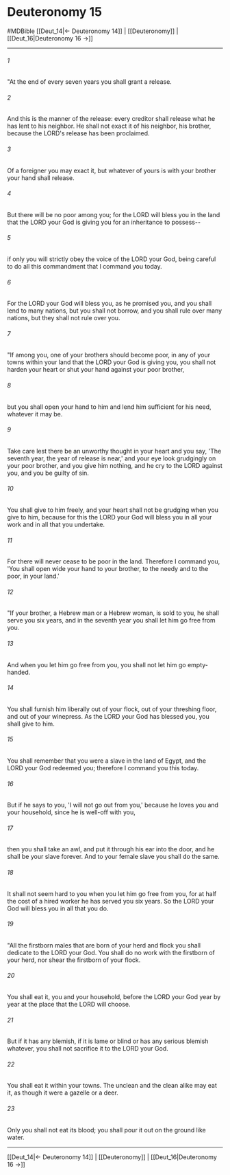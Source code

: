 # Deuteronomy 15
#MDBible
[[Deut_14|← Deuteronomy 14]] | [[Deuteronomy]] | [[Deut_16|Deuteronomy 16 →]]

***

###### 1 
"At the end of every seven years you shall grant a release. 

###### 2 
And this is the manner of the release: every creditor shall release what he has lent to his neighbor. He shall not exact it of his neighbor, his brother, because the LORD's release has been proclaimed. 

###### 3 
Of a foreigner you may exact it, but whatever of yours is with your brother your hand shall release. 

###### 4 
But there will be no poor among you; for the LORD will bless you in the land that the LORD your God is giving you for an inheritance to possess-- 

###### 5 
if only you will strictly obey the voice of the LORD your God, being careful to do all this commandment that I command you today. 

###### 6 
For the LORD your God will bless you, as he promised you, and you shall lend to many nations, but you shall not borrow, and you shall rule over many nations, but they shall not rule over you. 

###### 7 
"If among you, one of your brothers should become poor, in any of your towns within your land that the LORD your God is giving you, you shall not harden your heart or shut your hand against your poor brother, 

###### 8 
but you shall open your hand to him and lend him sufficient for his need, whatever it may be. 

###### 9 
Take care lest there be an unworthy thought in your heart and you say, 'The seventh year, the year of release is near,' and your eye look grudgingly on your poor brother, and you give him nothing, and he cry to the LORD against you, and you be guilty of sin. 

###### 10 
You shall give to him freely, and your heart shall not be grudging when you give to him, because for this the LORD your God will bless you in all your work and in all that you undertake. 

###### 11 
For there will never cease to be poor in the land. Therefore I command you, 'You shall open wide your hand to your brother, to the needy and to the poor, in your land.' 

###### 12 
"If your brother, a Hebrew man or a Hebrew woman, is sold to you, he shall serve you six years, and in the seventh year you shall let him go free from you. 

###### 13 
And when you let him go free from you, you shall not let him go empty-handed. 

###### 14 
You shall furnish him liberally out of your flock, out of your threshing floor, and out of your winepress. As the LORD your God has blessed you, you shall give to him. 

###### 15 
You shall remember that you were a slave in the land of Egypt, and the LORD your God redeemed you; therefore I command you this today. 

###### 16 
But if he says to you, 'I will not go out from you,' because he loves you and your household, since he is well-off with you, 

###### 17 
then you shall take an awl, and put it through his ear into the door, and he shall be your slave forever. And to your female slave you shall do the same. 

###### 18 
It shall not seem hard to you when you let him go free from you, for at half the cost of a hired worker he has served you six years. So the LORD your God will bless you in all that you do. 

###### 19 
"All the firstborn males that are born of your herd and flock you shall dedicate to the LORD your God. You shall do no work with the firstborn of your herd, nor shear the firstborn of your flock. 

###### 20 
You shall eat it, you and your household, before the LORD your God year by year at the place that the LORD will choose. 

###### 21 
But if it has any blemish, if it is lame or blind or has any serious blemish whatever, you shall not sacrifice it to the LORD your God. 

###### 22 
You shall eat it within your towns. The unclean and the clean alike may eat it, as though it were a gazelle or a deer. 

###### 23 
Only you shall not eat its blood; you shall pour it out on the ground like water. 

***

[[Deut_14|← Deuteronomy 14]] | [[Deuteronomy]] | [[Deut_16|Deuteronomy 16 →]]
